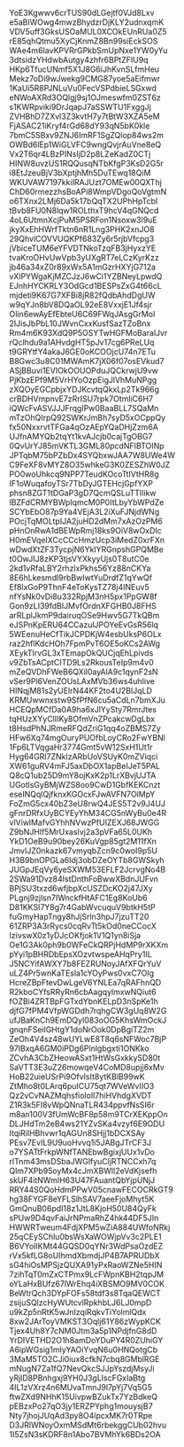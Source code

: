 YoE3Kgwwv6crTUS90dLGejtf0VJd8Lxv
e5aBlWOwg4mwzBhydzrDjKLY2udnxqmK
VDV5uff3GksUSOaMUL0XCOkEUnRUa0Z5
rE85qhQtmu5XyCjKnmZ8Bn99siEckSOS
WAe4m6IavKPVRrGPkbSmUpNxe1YW0yYu
3dtsidzYHdwbAutgy4zhfr6BPtZFIU9q
HKp6TfucUNmf5X1J8G6iJhKvnSLfmHeu
Mekz7oDi9wJwekg9CMG87yoe5aEifmwr
1KaUi5R8PJNLuVu0FecVSPdbieLSGxwd
eNWoAXRd3OQlgj9sj1OJmeswfm0ZST6z
s1KWRpviki9DrJqapJ7aSSWTU1FxggJj
ZVHBhD7ZXvl3Z3kvtH7y7tBtW3XZA5eM
FjASAC21iKryf4rGd68dY93qN5bK0kle
7bmC5SBxv9ZNJ6ImRF1SgZQlop84ws2m
OWBd6lEp1WiGLVFC9wngQvjrAuVne8eQ
Vx2T6qr4LBzPINsIjD2p8LZeKadZ0CTj
HINW8uvzUS1RQQusqNTbKfgP3KsD2G5r
i8EtJzeuBjV3bXptjhMh5DuTEwq18QiM
WKUVAW7197kkiIRAJUzt7OMEw00QXThj
ChD60rmezzhsBoAPi8WmpVDgoQoVgtmN
o6TXnx2LMj6Da5k17bQqTX2UPhHpTcbI
tBvb8FU0N8lqw1ROLthxT9hcV4qGNQcd
4oL6UtmnXcjPuM5PSRFon1Nsoxw3l9uE
jkyXxEhHWrfTktn6nR1Lng3PHK2xnJO8
29QhvlCOVVUQKPf683Zy6r5rjbVfcpg3
jVbiceTUM6eYFVDTNkoTzqFB3jHyxzYE
tvaKroOHvUwVpb3yUXgRT7eLCzKyrKzz
jb46a34xZ0r89xWx5A1mGzrHXYjG712a
vXlPYWgaKjMZCJzJ6wCi1YZBNeyLpwdQ
EJnhHYCKRLY3OdGcd1BESPsZxG4t66cL
mjdeti9K67G7XFBi8jR82fQdbAhdDgUW
w9qYJn8bV8DQaOL92eE8VxxjE1Jf4sjr
OIin6ewAyEfEbteU6C69FWqJAsgGrMoI
2IJisJbPbL10JWvnCxxKusfSazTZoBnx
Rm4m6K93XdQ9P5OSYTwHGFMoBaralJvr
rQclhdu9a1AHvdgHT5pJv17cg6PReLUq
t9GRYtfY4akaJ6GE0oKCOOjcU74n7ETu
B8Gwc3u8C01MWAmK7jX06f07osEVkud7
ASjBBuvi1EVIOkOOUOPduJQCkrwjU9vw
PjKbzEPf9M5VrHYoOzpEigJlVhMuNPgg
zXQOyEGCpbjxYDJKcvtqQkxLp2Tk966g
crBDHVmpnvE7zRrISU7rpk7OtmliC6H7
iQWcFvASVJJJFrqgIPw0BaaBLL7SQaMn
mTzOhQIrpQ92SWKrJmBh7syD5xOCppQy
fx50NxxrvtTFGa4qOzAEpYQaDHjZzm6A
UJfnAMYQb2tqYt1kvAJcjb0cajTgOBG7
0QvUrYJ85mVKTL3GML80pcdNFIBTOINp
JPTqbM75bPZbDx4SYQbxwJAA7W8UWe4W
C9FeXF8vMYZ8O35whkeG3K0ZESZhW0JZ
PO0woUhkcq9NPP7TeudKOcoTtIVtHR8g
IF1oWuqafoyTSr7TbDyJGTEHcjGpfYXP
phsn8ZGT1tDGaP3gD7QcmQSLuTTlIikw
lBZFdCRMYBWpIqmcM0P0ItLbyYbWPdZe
SCYbEbO87p9Ya4VEjA3L2iXuFJNjdWNg
POcjTqMOLtpIJA2juHD2dMm7xAzOzPM6
pHnOnRwA1dBEWpRmj18ks9OiV8wOxDIc
H0mEVqeIXCcCCcHmzUcp3iMedZ0xrFXn
wDwdXtZF3TycpjN6YkIYRGnpshGPQMBe
t0OwJIJ8zKP3tjsVYXkyyUjs0T8utC0e
2kd1vRfaLBY2rhzlxPkhs56Yz88nCKYa
8E6hLkesmdl9rbBwIwtYuDrdfZ1qYwQf
Ef8lxGoP9ThnF4eToKysTZ78j4INEuv5
nfYsNk0vDi8u332RpjM3nH5px1PpGW8f
Gon9zLI39fdBlJMvfOrdnXFGHB0J8FHS
arRLplJkmP9dairuqOSe9Hwv5G7TkQBm
eJSPnKpERU64CCazulJPOYeEvGsR56lq
5WEenuHeCfTikJCPDKjW4esbUksP6OLx
raz2hflKdcHOh7FpmPvT6OE5oKCs2AWg
XEykTlrvGL3xTEmapOkQUCjqEhLpivds
v9ZbTsACptCITD9Ls2RkousTeIp9m4v0
mZeQVDhFWeB6QXil0ayAlA9c1qynF2sN
vSer9Pl6VenZOUsLAxMVb36ws4uhIive
HINqjM81s2yUElrN44KF2to4U2BlJqLD
KRMUwwnxstw9SfPfN6cu5aCdLn7bmXJu
HCEQpMCfDa0A9ha6xJlYySty7RmrJtes
tqHUzXYyClIIKy8OfmVnZPcakcwDgLbx
t8HsdPhNJRmeRFQdZriG1qq4oZBMS7Zy
HFw6Xq74mgOuryPUOfbLoyCRo2FwYBNl
1Fp6LTVqgaHr3774Gmt5vW12SxH1Ut1r
Hyg64GRl7ZNkIzARbUoVSUyK0mZViqci
XW61guRV4mFJ5axDbOX1apBeIJeT5PAL
Q8cQ1ub25D9mY8ojKxK2p1LrXBvjUJTA
UGotlsGyBMjWZS8oo9CwD1GbfKEKCnzt
eseINQqlQjfknxKGOcxFJwAVFN7OlMpY
FoZmG5cx40bZ3eU8rwQ4JES5T2v9J4UJ
gFnrDRfxUyBCYEyYhM34CG5nWyBu0e4R
vlViwlMafvGYhhNVwzPfUIZEXJ68JWGG
Z9bNJHlf5MrUxasIvj2a3pVFa65L0UKh
YkD1OeB9u90bey26KuVgp85gt2M11fXn
JmvIJZ0nkazk67vmyqbZcn9c0woI9p5U
H3B9bnOPGLa6Idj3obDZeOYTb8GWSkyh
JUGpJEqVy6yeSXWM53EFLF2JcrvgNo4B
2SWa91Dvz84IstDnthFoBwwXBdnJUFvn
BPjSU3txzd6wfjbpXcUSZDcKO2j47JXy
PLgnj9zjlsn7IWnckfHtAFC1Eg8KoUb6
D81KKSI7Y8g7r4GabWvcuquV9btkH5tP
fuGmyHapTngy8hJjSrln3hpJ7jzuTT20
61ZRP3A3rRycs0cqRvTt5kOd0neCCocX
IzivswX0z1yDJcOKfjok1V1Q1yn8iSja
Oe1G3Ak0ph9b0WFeCkQRPjHdMP9rXKXm
pYyi1pBHRDbEpsXOzvtwspeAHqPry1IL
J5NCYifAWXY7b8FEZRUNoyJAfXFQrYuV
uLZ4Pr5wnKaTEsla1cYOyPws0vxC7OIg
HcreZBpFtevDwLgeV6YNLEa7qRAFhnQD
R2kboCYfsRRyRn6cbAagqylmxwNQiut6
fOZBi4ZRTBpFGTxdYbnKELpD3nSpKe1h
djfG7fPM4VfpWGDdh7rqhgCW3gUq8W2G
ufJBaKnCh9EmDQyI083oOG5KhsWmOckJ
gnqnFSeilGHtgY1doNrOok0DpBgiTZ2m
ZeOh4V4sz48wUYLwE8T8q6sNFWoc7BjP
97IBxqA6GM0iPDg6Plnlgbgxti1ONKko
ZCvhA3CbZHeowASxt1HtWsGxkkySD80t
SaVTT3E3uZ26mowqeV4CoMD8upjj6xMv
HoB22uieUSrPi9OfvIsIt8ytKBlB99wK
ZtMho8t0LArq6puICU75qt7WVeWvIIO3
Qz2vCvNAZMqhsfioloIl7hiHVhdgXVDT
Z1R3k5FI8vWpQNnaTLR434ppvfNsSI6r
m8an100V3fUmWcBF8p58m9TCrXEKppOn
DLJHdTm2eB4ws21YZvSKa4vzyf6E9ODU
ItqiRilHBhvwr1qAGUn8SHjj1bDCXSAy
PEsv7EvIL9U9uoHvvq1i5JABgJTrCF3J
o7YSATtFrkpWNfTANEbwBgixjUUx1vDo
rlTnm43msDSbaJWGlfyuCljRTNCCxh7q
Qlm7XPb95oyMx4cJmXBWlI2eVdKjsefh
skUF4itNWmIH63U47FAuantQbYjpUNjJ
RRY44S0QoHdmPPwV05cnawFECOCRkGT9
hg38FYGF8eYFLSlhSAV7aeeFjoMhyt5K
GmQnuB06pdI18z1JtL8KjoH50U84QyFk
sPUw9D4qvFaiJrNPmaRhZ4hk44DF5JIn
HWWRTweum4FdjXPM5wZiA884UWfoNRkj
25qCEySChlu0bsWsXaWOWjpVv3c2PLE1
B6VYoIlKMt44GQSD0qYNr3WdPsaOzdEZ
rVx5kfLG8oUIhmdXbmdjJP4B7APRUDbX
sG4hiOsMPSjzQUXA91yPxRaoWZNe5HIN
7zihTqT0mZxCTPmx9LcFWpnKBH2tqpJM
oYLaHxBUfz67lWrEhq4iXBSMO9MV0COK
BeWtrQch3DYpFOFs58tdf3s8TqaQEWCT
zsijuSQlzcHyWUtcvlRpkhbLJ6LJ0mpD
u9kZp5nRtK5wJnIzqiRqkvTiYolmlQdx
8xw2JArToyVMKST3Oqlj61Y86zWypKCK
Tjex4Uh8Y7cNM0Jtm3a5p1NPdjfnG8dD
YrDIVETHD2O1h8amDoYDuPY4R0ZUhiGY
A6ipWGsig1mIyYAOiYvqN6u0HNQotgCb
3MaM5TO2CJi0iux8cfkN7cbq8GMblRGE
mNugN7Za1fQ7NevQkcSJJpYszdjMsyJi
yRjlD8PBnhgxj9YH0J3gLlscFGxIaBtg
4IL1zVXrz4n6MUvaTmnJ9l7pYj7Vq5G5
ftwZXd9NHhK15UivpwBZukTx7YzBdkeQ
pEBzxPo27qO3jy1ERZPYphg1mouysjB7
Nty7jhojJUqAd3py8O4lpcxMK7r0TRpe
D3JRlWNoyOxmMSdMt6rbekggCUb02hvu
1I5ZsN3sKDRF8n1Abo7BVMhYk6BDs2OA
